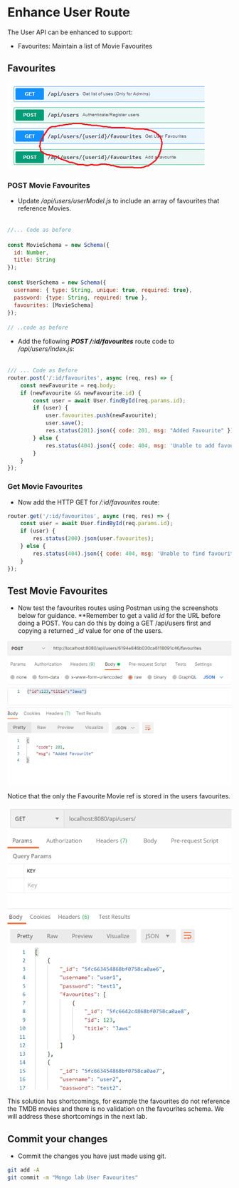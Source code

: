 # Enhance User Route

 The User API can be enhanced to support:

 - Favourites: Maintain a list of Movie Favourites

## Favourites

![Users API](./img/users2.png)

### POST Movie Favourites

- Update */api/users/userModel.js* to include an array of favourites that reference Movies. 

~~~javascript

//... Code as before

const MovieSchema = new Schema({
  id: Number,
  title: String
});

const UserSchema = new Schema({
  username: { type: String, unique: true, required: true},
  password: {type: String, required: true },
  favourites: [MovieSchema]
});

// ..code as before

~~~

- Add the following ***POST /:id/favourites*** route code to */api/users/index.js*:

~~~javascript

/// ... Code as Before
router.post('/:id/favourites', async (req, res) => {
    const newFavourite = req.body;
    if (newFavourite && newFavourite.id) {
        const user = await User.findById(req.params.id);
        if (user) {
            user.favourites.push(newFavourite);
            user.save();
            res.status(201).json({ code: 201, msg: "Added Favourite" });
        } else {
            res.status(404).json({ code: 404, msg: 'Unable to add favourites' });
        }
    }
});
~~~

### Get Movie Favourites

- Now add the HTTP GET for */:id/favourites* route:

~~~javascript
router.get('/:id/favourites', async (req, res) => {
    const user = await User.findById(req.params.id);
    if (user) {
        res.status(200).json(user.favourites);
    } else {
        res.status(404).json({ code: 404, msg: 'Unable to find favourites' });
    }
});
~~~

## Test Movie Favourites

- Now test the  favourites routes using Postman using the screenshots below for guidance. **Remember to get a valid *id* for the URL before doing a POST. You can do this by doing a GET /api/users first and copying a returned *_id* value for one of the users. 

![POST Movie Favourite](./img/fav1.png)

Notice that the only the Favourite Movie ref is stored in the users favourites.

![GET Movie Favourite](./img/fav2.png)


This solution has shortcomings, for example the favourites do not reference the TMDB movies and there is no validation on the favourites schema. We will address these shortcomings in the next lab. 


## Commit your changes

- Commit the changes you have just made using git.

~~~bash
git add -A
git commit -m "Mongo lab User Favourites"
~~~
